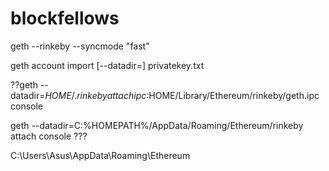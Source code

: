 # blockfellows

geth --rinkeby --syncmode "fast"  

geth account import [--datadir=<path>] privatekey.txt  


??geth --datadir=$HOME/.rinkeby attach ipc:$HOME/Library/Ethereum/rinkeby/geth.ipc console

geth --datadir=C:%HOMEPATH%/AppData/Roaming/Ethereum/rinkeby attach <ipc> console ???


C:\Users\Asus\AppData\Roaming\Ethereum